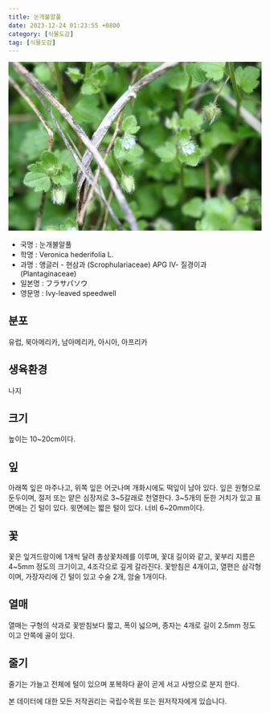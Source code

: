 ```yaml
---
title: 눈개불알풀
date: 2023-12-24 01:23:55 +0800
category: [식물도감]
tag: [식물도감]
---
```




![눈개불알풀](/assets/img/fileUpload/plants/basic/Scrophulariaceae/Veronica/36205/1_th2.JPG)
- 국명 : 눈개불알풀
- 학명 : Veronica hederifolia L.
- 과명 : 앵글러 - 현삼과 (Scrophulariaceae) APG Ⅳ- 질경이과 (Plantaginaceae)
- 일본명 : フラサパソウ
- 영문명 : Ivy-leaved speedwell


## 분포
유럽, 북아메리카, 남아메리카, 아시아, 아프리카
## 생육환경
나지
## 크기
높이는 10~20cm이다.
## 잎
아래쪽 잎은 마주나고, 위쪽 잎은 어긋나며 개화시에도 떡잎이 남아 있다. 잎은 원형으로 둔두이며, 절저 또는 얕은 심장저로 3~5갈래로 천열한다. 3~5개의 둔한 거치가 있고 표면에는 긴 털이 있다. 윗면에는 짧은 털이 있다. 너비 6~20mm이다.
## 꽃
꽃은 잎겨드랑이에 1개씩 달려 총상꽃차례를 이루며, 꽃대 길이와 같고, 꽃부리 지름은 4~5mm 정도의 크기이고, 4조각으로 깊게 갈라진다. 꽃받침은 4개이고, 열편은 삼각형이며, 가장자리에 긴 털이 있고 수술 2개, 암술 1개이다.
## 열매
열매는 구형의 삭과로 꽃받침보다 짧고, 폭이 넓으며, 종자는 4개로 길이 2.5mm 정도이고 안쪽에 골이 있다.
## 줄기
줄기는 가늘고 전체에 털이 있으며 포복하다 끝이 곧게 서고 사방으로 분지 한다.






본 데이터에 대한 모든 저작권리는 국립수목원 또는 원저작자에게 있습니다.
